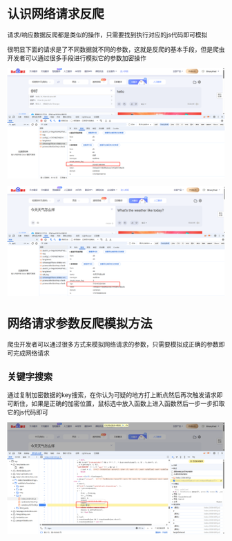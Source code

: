 # 认识网络请求反爬

请求/响应数据反爬都是类似的操作，只需要找到执行对应的js代码即可模拟

很明显下面的请求是了不同数据就不同的参数，这就是反爬的基本手段，但是爬虫开发者可以通过很多手段进行模拟它的参数加密操作

![](images/PixPin_2025-05-17_19-54-00.png)

![](images/PixPin_2025-05-17_19-54-34.png)

# 网络请求参数反爬模拟方法

爬虫开发者可以通过很多方式来模拟网络请求的参数，只需要模拟成正确的参数即可完成网络请求

## 关键字搜索

通过复制加密数据的key搜索，在你认为可疑的地方打上断点然后再次触发请求即可断住，如果是正确的加密位置，鼠标选中放入函数上进入函数然后一步一步扣取它的js代码即可

![](images/PixPin_2025-05-17_20-05-50.png)

